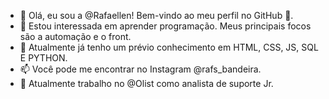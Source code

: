 - 👋 Olá, eu sou a @Rafaellen! Bem-vindo ao meu perfil no GitHub 👋.
- 👀 Estou interessada em aprender programação. Meus principais focos são a automação e o front.
- 🌱 Atualmente já tenho um prévio conhecimento em HTML, CSS, JS, SQL E PYTHON.
- 📫 Você pode me encontrar no Instagram @rafs_bandeira.
- 💼 Atualmente trabalho no @Olist como analista de suporte Jr. 
